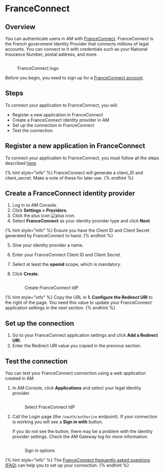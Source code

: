 # FranceConnect

## Overview

You can authenticate users in AM with [FranceConnect](https://franceconnect.gouv.fr/). FranceConnect is the French government Identity Provider that connects millions of legal accounts. You can connect to it with credentials such as your National Insurance Number, postal address, and more.

<figure><img src="https://docs.gravitee.io/images/am/current/graviteeio-am-userguide-legal-franceconnect-logo.png" alt=""><figcaption><p>FranceConnect logo</p></figcaption></figure>

Before you begin, you need to sign up for a [FranceConnect account](https://partenaires.franceconnect.gouv.fr/).

## Steps

To connect your application to FranceConnect, you will:

* Register a new application in FranceConnect
* Create a FranceConnect identity provider in AM
* Set up the connection in FranceConnect
* Test the connection

## Register a new application in FranceConnect

To connect your application to FranceConnect, you must follow all the steps described [here](https://franceconnect.gouv.fr/partenaires).

{% hint style="info" %}
FranceConnect will generate a client\_ID and client\_secret. Make a note of these for later use.
{% endhint %}

## Create a FranceConnect identity provider

1. Log in to AM Console.
2. Click **Settings > Providers**.
3. Click the plus icon ![plus icon](https://docs.gravitee.io/images/icons/plus-icon.png).
4. Select **FranceConnect** as your identity provider type and click **Next**.

{% hint style="info" %}
Ensure you have the Client ID and Client Secret generated by FranceConnect to hand.
{% endhint %}

5. Give your identity provider a name.
6. Enter your FranceConnect Client ID and Client Secret.
7. Select at least the **openid** scope, which is mandatory.
8.  Click **Create**.



    <figure><img src="https://docs.gravitee.io/images/am/current/graviteeio-am-userguide-legal-idp-franceconnect.png" alt=""><figcaption><p>Create FranceConnect IdP</p></figcaption></figure>

{% hint style="info" %}
Copy the URL in **1. Configure the Redirect URI** to the right of the page. You need this value to update your FranceConnect application settings in the next section.
{% endhint %}

## Set up the connection

1. Go to your FranceConnect application settings and click **Add a Redirect URI**.
2. Enter the Redirect URI value you copied in the previous section.

## Test the connection

You can test your FranceConnect connection using a web application created in AM.

1.  In AM Console, click **Applications** and select your legal identity provider.



    <figure><img src="https://docs.gravitee.io/images/am/current/graviteeio-am-userguide-social-idp-list.png" alt=""><figcaption><p>Select FraceConnect IdP</p></figcaption></figure>
2.  Call the Login page (the `/oauth/authorize` endpoint). If your connection is working you will see a **Sign in with** button.

    If you do not see the button, there may be a problem with the identity provider settings. Check the AM Gateway log for more information.

    <figure><img src="https://docs.gravitee.io/images/am/current/graviteeio-am-userguide-social-idp-login.png" alt=""><figcaption><p>Sign in options</p></figcaption></figure>

{% hint style="info" %}
The [FranceConnect frequently asked questions (FAQ)](https://partenaires.franceconnect.gouv.fr/faq) can help you to set up your connection.
{% endhint %}
